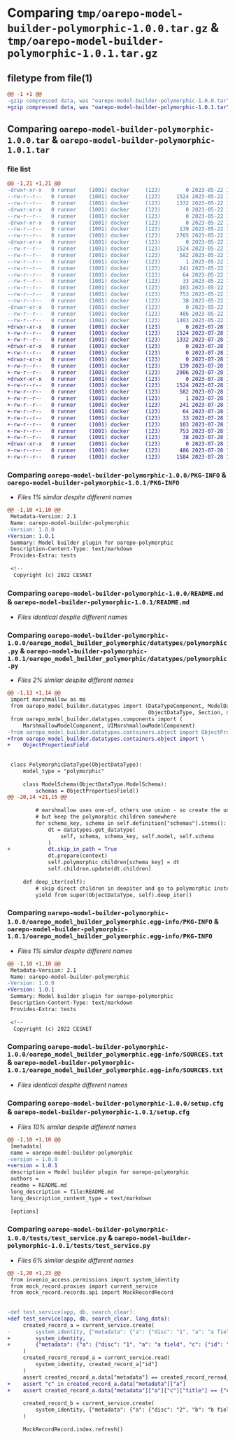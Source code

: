 # Comparing `tmp/oarepo-model-builder-polymorphic-1.0.0.tar.gz` & `tmp/oarepo-model-builder-polymorphic-1.0.1.tar.gz`

## filetype from file(1)

```diff
@@ -1 +1 @@
-gzip compressed data, was "oarepo-model-builder-polymorphic-1.0.0.tar", last modified: Mon May 22 10:36:30 2023, max compression
+gzip compressed data, was "oarepo-model-builder-polymorphic-1.0.1.tar", last modified: Fri Jul 28 10:48:06 2023, max compression
```

## Comparing `oarepo-model-builder-polymorphic-1.0.0.tar` & `oarepo-model-builder-polymorphic-1.0.1.tar`

### file list

```diff
@@ -1,21 +1,21 @@
-drwxr-xr-x   0 runner    (1001) docker     (123)        0 2023-05-22 10:36:30.940235 oarepo-model-builder-polymorphic-1.0.0/
--rw-r--r--   0 runner    (1001) docker     (123)     1524 2023-05-22 10:36:30.940235 oarepo-model-builder-polymorphic-1.0.0/PKG-INFO
--rw-r--r--   0 runner    (1001) docker     (123)     1332 2023-05-22 10:33:35.000000 oarepo-model-builder-polymorphic-1.0.0/README.md
-drwxr-xr-x   0 runner    (1001) docker     (123)        0 2023-05-22 10:36:30.936235 oarepo-model-builder-polymorphic-1.0.0/oarepo_model_builder_polymorphic/
--rw-r--r--   0 runner    (1001) docker     (123)        0 2023-05-22 10:33:35.000000 oarepo-model-builder-polymorphic-1.0.0/oarepo_model_builder_polymorphic/__init__.py
-drwxr-xr-x   0 runner    (1001) docker     (123)        0 2023-05-22 10:36:30.940235 oarepo-model-builder-polymorphic-1.0.0/oarepo_model_builder_polymorphic/datatypes/
--rw-r--r--   0 runner    (1001) docker     (123)      139 2023-05-22 10:33:35.000000 oarepo-model-builder-polymorphic-1.0.0/oarepo_model_builder_polymorphic/datatypes/__init__.py
--rw-r--r--   0 runner    (1001) docker     (123)     2765 2023-05-22 10:33:35.000000 oarepo-model-builder-polymorphic-1.0.0/oarepo_model_builder_polymorphic/datatypes/polymorphic.py
-drwxr-xr-x   0 runner    (1001) docker     (123)        0 2023-05-22 10:36:30.940235 oarepo-model-builder-polymorphic-1.0.0/oarepo_model_builder_polymorphic.egg-info/
--rw-r--r--   0 runner    (1001) docker     (123)     1524 2023-05-22 10:36:30.000000 oarepo-model-builder-polymorphic-1.0.0/oarepo_model_builder_polymorphic.egg-info/PKG-INFO
--rw-r--r--   0 runner    (1001) docker     (123)      582 2023-05-22 10:36:30.000000 oarepo-model-builder-polymorphic-1.0.0/oarepo_model_builder_polymorphic.egg-info/SOURCES.txt
--rw-r--r--   0 runner    (1001) docker     (123)        1 2023-05-22 10:36:30.000000 oarepo-model-builder-polymorphic-1.0.0/oarepo_model_builder_polymorphic.egg-info/dependency_links.txt
--rw-r--r--   0 runner    (1001) docker     (123)      241 2023-05-22 10:36:30.000000 oarepo-model-builder-polymorphic-1.0.0/oarepo_model_builder_polymorphic.egg-info/entry_points.txt
--rw-r--r--   0 runner    (1001) docker     (123)       64 2023-05-22 10:36:30.000000 oarepo-model-builder-polymorphic-1.0.0/oarepo_model_builder_polymorphic.egg-info/requires.txt
--rw-r--r--   0 runner    (1001) docker     (123)       33 2023-05-22 10:36:30.000000 oarepo-model-builder-polymorphic-1.0.0/oarepo_model_builder_polymorphic.egg-info/top_level.txt
--rw-r--r--   0 runner    (1001) docker     (123)      103 2023-05-22 10:33:35.000000 oarepo-model-builder-polymorphic-1.0.0/pyproject.toml
--rw-r--r--   0 runner    (1001) docker     (123)      753 2023-05-22 10:36:30.940235 oarepo-model-builder-polymorphic-1.0.0/setup.cfg
--rw-r--r--   0 runner    (1001) docker     (123)       38 2023-05-22 10:33:35.000000 oarepo-model-builder-polymorphic-1.0.0/setup.py
-drwxr-xr-x   0 runner    (1001) docker     (123)        0 2023-05-22 10:36:30.940235 oarepo-model-builder-polymorphic-1.0.0/tests/
--rw-r--r--   0 runner    (1001) docker     (123)      486 2023-05-22 10:33:35.000000 oarepo-model-builder-polymorphic-1.0.0/tests/test_schema.py
--rw-r--r--   0 runner    (1001) docker     (123)     1403 2023-05-22 10:33:35.000000 oarepo-model-builder-polymorphic-1.0.0/tests/test_service.py
+drwxr-xr-x   0 runner    (1001) docker     (123)        0 2023-07-28 10:48:06.590447 oarepo-model-builder-polymorphic-1.0.1/
+-rw-r--r--   0 runner    (1001) docker     (123)     1524 2023-07-28 10:48:06.590447 oarepo-model-builder-polymorphic-1.0.1/PKG-INFO
+-rw-r--r--   0 runner    (1001) docker     (123)     1332 2023-07-28 10:45:03.000000 oarepo-model-builder-polymorphic-1.0.1/README.md
+drwxr-xr-x   0 runner    (1001) docker     (123)        0 2023-07-28 10:48:06.586447 oarepo-model-builder-polymorphic-1.0.1/oarepo_model_builder_polymorphic/
+-rw-r--r--   0 runner    (1001) docker     (123)        0 2023-07-28 10:45:03.000000 oarepo-model-builder-polymorphic-1.0.1/oarepo_model_builder_polymorphic/__init__.py
+drwxr-xr-x   0 runner    (1001) docker     (123)        0 2023-07-28 10:48:06.590447 oarepo-model-builder-polymorphic-1.0.1/oarepo_model_builder_polymorphic/datatypes/
+-rw-r--r--   0 runner    (1001) docker     (123)      139 2023-07-28 10:45:03.000000 oarepo-model-builder-polymorphic-1.0.1/oarepo_model_builder_polymorphic/datatypes/__init__.py
+-rw-r--r--   0 runner    (1001) docker     (123)     2806 2023-07-28 10:45:03.000000 oarepo-model-builder-polymorphic-1.0.1/oarepo_model_builder_polymorphic/datatypes/polymorphic.py
+drwxr-xr-x   0 runner    (1001) docker     (123)        0 2023-07-28 10:48:06.590447 oarepo-model-builder-polymorphic-1.0.1/oarepo_model_builder_polymorphic.egg-info/
+-rw-r--r--   0 runner    (1001) docker     (123)     1524 2023-07-28 10:48:06.000000 oarepo-model-builder-polymorphic-1.0.1/oarepo_model_builder_polymorphic.egg-info/PKG-INFO
+-rw-r--r--   0 runner    (1001) docker     (123)      582 2023-07-28 10:48:06.000000 oarepo-model-builder-polymorphic-1.0.1/oarepo_model_builder_polymorphic.egg-info/SOURCES.txt
+-rw-r--r--   0 runner    (1001) docker     (123)        1 2023-07-28 10:48:06.000000 oarepo-model-builder-polymorphic-1.0.1/oarepo_model_builder_polymorphic.egg-info/dependency_links.txt
+-rw-r--r--   0 runner    (1001) docker     (123)      241 2023-07-28 10:48:06.000000 oarepo-model-builder-polymorphic-1.0.1/oarepo_model_builder_polymorphic.egg-info/entry_points.txt
+-rw-r--r--   0 runner    (1001) docker     (123)       64 2023-07-28 10:48:06.000000 oarepo-model-builder-polymorphic-1.0.1/oarepo_model_builder_polymorphic.egg-info/requires.txt
+-rw-r--r--   0 runner    (1001) docker     (123)       33 2023-07-28 10:48:06.000000 oarepo-model-builder-polymorphic-1.0.1/oarepo_model_builder_polymorphic.egg-info/top_level.txt
+-rw-r--r--   0 runner    (1001) docker     (123)      103 2023-07-28 10:45:03.000000 oarepo-model-builder-polymorphic-1.0.1/pyproject.toml
+-rw-r--r--   0 runner    (1001) docker     (123)      753 2023-07-28 10:48:06.590447 oarepo-model-builder-polymorphic-1.0.1/setup.cfg
+-rw-r--r--   0 runner    (1001) docker     (123)       38 2023-07-28 10:45:03.000000 oarepo-model-builder-polymorphic-1.0.1/setup.py
+drwxr-xr-x   0 runner    (1001) docker     (123)        0 2023-07-28 10:48:06.590447 oarepo-model-builder-polymorphic-1.0.1/tests/
+-rw-r--r--   0 runner    (1001) docker     (123)      486 2023-07-28 10:45:03.000000 oarepo-model-builder-polymorphic-1.0.1/tests/test_schema.py
+-rw-r--r--   0 runner    (1001) docker     (123)     1584 2023-07-28 10:45:03.000000 oarepo-model-builder-polymorphic-1.0.1/tests/test_service.py
```

### Comparing `oarepo-model-builder-polymorphic-1.0.0/PKG-INFO` & `oarepo-model-builder-polymorphic-1.0.1/PKG-INFO`

 * *Files 1% similar despite different names*

```diff
@@ -1,10 +1,10 @@
 Metadata-Version: 2.1
 Name: oarepo-model-builder-polymorphic
-Version: 1.0.0
+Version: 1.0.1
 Summary: Model builder plugin for oarepo-polymorphic
 Description-Content-Type: text/markdown
 Provides-Extra: tests
 
 <!--
  Copyright (c) 2022 CESNET
```

### Comparing `oarepo-model-builder-polymorphic-1.0.0/README.md` & `oarepo-model-builder-polymorphic-1.0.1/README.md`

 * *Files identical despite different names*

### Comparing `oarepo-model-builder-polymorphic-1.0.0/oarepo_model_builder_polymorphic/datatypes/polymorphic.py` & `oarepo-model-builder-polymorphic-1.0.1/oarepo_model_builder_polymorphic/datatypes/polymorphic.py`

 * *Files 2% similar despite different names*

```diff
@@ -1,13 +1,14 @@
 import marshmallow as ma
 from oarepo_model_builder.datatypes import (DataTypeComponent, ModelDataType,
                                             ObjectDataType, Section, datatypes)
 from oarepo_model_builder.datatypes.components import (
     MarshmallowModelComponent, UIMarshmallowModelComponent)
-from oarepo_model_builder.datatypes.containers.object import ObjectPropertiesField
+from oarepo_model_builder.datatypes.containers.object import \
+    ObjectPropertiesField
 
 
 class PolymorphicDataType(ObjectDataType):
     model_type = "polymorphic"
 
     class ModelSchema(ObjectDataType.ModelSchema):
         schemas = ObjectPropertiesField()
@@ -20,14 +21,15 @@
 
         # marshmallow uses one-of, others use union - so create the union here
         # but keep the polymorphic children somewhere
         for schema_key, schema in self.definition["schemas"].items():
             dt = datatypes.get_datatype(
                 self, schema, schema_key, self.model, self.schema
             )
+            dt.skip_in_path = True
             dt.prepare(context)
             self.polymorphic_children[schema_key] = dt
             self.children.update(dt.children)
 
     def deep_iter(self):
         # skip direct children in deepiter and go to polymorphic instead
         yield from super(ObjectDataType, self).deep_iter()
```

### Comparing `oarepo-model-builder-polymorphic-1.0.0/oarepo_model_builder_polymorphic.egg-info/PKG-INFO` & `oarepo-model-builder-polymorphic-1.0.1/oarepo_model_builder_polymorphic.egg-info/PKG-INFO`

 * *Files 1% similar despite different names*

```diff
@@ -1,10 +1,10 @@
 Metadata-Version: 2.1
 Name: oarepo-model-builder-polymorphic
-Version: 1.0.0
+Version: 1.0.1
 Summary: Model builder plugin for oarepo-polymorphic
 Description-Content-Type: text/markdown
 Provides-Extra: tests
 
 <!--
  Copyright (c) 2022 CESNET
```

### Comparing `oarepo-model-builder-polymorphic-1.0.0/oarepo_model_builder_polymorphic.egg-info/SOURCES.txt` & `oarepo-model-builder-polymorphic-1.0.1/oarepo_model_builder_polymorphic.egg-info/SOURCES.txt`

 * *Files identical despite different names*

### Comparing `oarepo-model-builder-polymorphic-1.0.0/setup.cfg` & `oarepo-model-builder-polymorphic-1.0.1/setup.cfg`

 * *Files 10% similar despite different names*

```diff
@@ -1,10 +1,10 @@
 [metadata]
 name = oarepo-model-builder-polymorphic
-version = 1.0.0
+version = 1.0.1
 description = Model builder plugin for oarepo-polymorphic
 authors = 
 readme = README.md
 long_description = file:README.md
 long_description_content_type = text/markdown
 
 [options]
```

### Comparing `oarepo-model-builder-polymorphic-1.0.0/tests/test_service.py` & `oarepo-model-builder-polymorphic-1.0.1/tests/test_service.py`

 * *Files 6% similar despite different names*

```diff
@@ -1,20 +1,23 @@
 from invenio_access.permissions import system_identity
 from mock_record.proxies import current_service
 from mock_record.records.api import MockRecordRecord
 
 
-def test_service(app, db, search_clear):
+def test_service(app, db, search_clear, lang_data):
     created_record_a = current_service.create(
-        system_identity, {"metadata": {"a": {"disc": "1", "a": "a field"}}}
+        system_identity,
+        {"metadata": {"a": {"disc": "1", "a": "a field", "c": {"id": "en"}}}},
     )
     created_record_reread_a = current_service.read(
         system_identity, created_record_a["id"]
     )
     assert created_record_a.data["metadata"] == created_record_reread_a.data["metadata"]
+    assert "c" in created_record_a.data["metadata"]["a"]
+    assert created_record_a.data["metadata"]["a"]["c"]["title"] == {"en": "English"}
 
     created_record_b = current_service.create(
         system_identity, {"metadata": {"a": {"disc": "2", "b": "b field"}}}
     )
 
     MockRecordRecord.index.refresh()
```

